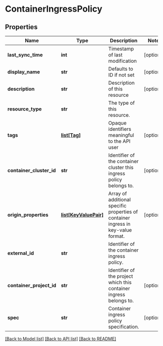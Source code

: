 # ContainerIngressPolicy

## Properties
Name | Type | Description | Notes
------------ | ------------- | ------------- | -------------
**last_sync_time** | **int** | Timestamp of last modification | [optional] 
**display_name** | **str** | Defaults to ID if not set | [optional] 
**description** | **str** | Description of this resource | [optional] 
**resource_type** | **str** | The type of this resource. | 
**tags** | [**list[Tag]**](Tag.md) | Opaque identifiers meaningful to the API user | [optional] 
**container_cluster_id** | **str** | Identifier of the container cluster this ingress policy belongs to. | [optional] 
**origin_properties** | [**list[KeyValuePair]**](KeyValuePair.md) | Array of additional specific properties of container ingress in key-value format.  | [optional] 
**external_id** | **str** | Identifier of the container ingress policy. | 
**container_project_id** | **str** | Identifier of the project which this container ingress belongs to. | [optional] 
**spec** | **str** | Container ingress policy specification. | [optional] 

[[Back to Model list]](../README.md#documentation-for-models) [[Back to API list]](../README.md#documentation-for-api-endpoints) [[Back to README]](../README.md)

